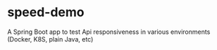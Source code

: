 # speed-demo

A Spring Boot app to test Api responsiveness in various environments (Docker, K8S, plain Java, etc)
